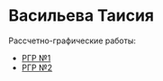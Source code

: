 # Васильева Таисия 
Рассчетно-графические работы:
- [РГР №1](https://github.com/GrandArchTemplar/infochemistry-dm-2023/tree/vasilyeva/rgr1)
- [РГР №2](https://github.com/GrandArchTemplar/infochemistry-dm-2023/tree/vasilyeva/rgr2)
